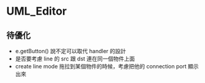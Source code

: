 # UML_Editor

## 待優化
- e.getButton() 說不定可以取代 handler 的設計
- 是否要考慮 line 的 src 跟 dst 連在同一個物件上面
- create line mode 拖拉到某個物件的時候，考慮把他的 connection port 顯示出來